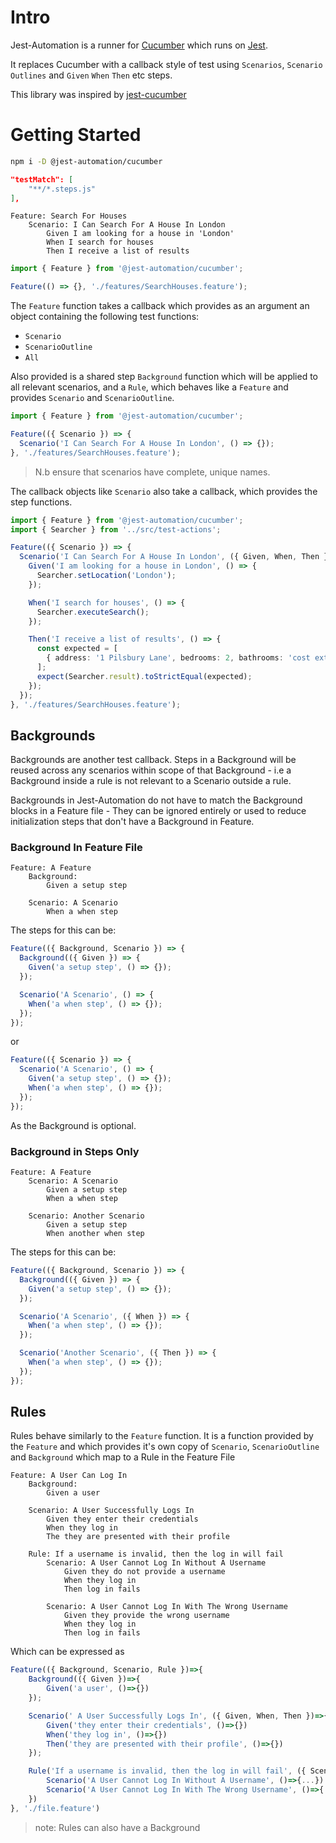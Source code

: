 # Intro

Jest-Automation is a runner for [Cucumber](https://cucumber.io/) which runs on [Jest](https://jestjs.io/).

It replaces Cucumber with a callback style of test using `Scenarios`, `Scenario Outlines` and `Given` `When` `Then` etc steps.

This library was inspired by [jest-cucumber](https://github.com/bencompton/jest-cucumber)

# Getting Started

```bash title="Install Jest-Automation"
npm i -D @jest-automation/cucumber
```

```json
"testMatch": [
    "**/*.steps.js"
],
```

```gherkin title="Add a Feature File"
Feature: Search For Houses
    Scenario: I Can Search For A House In London
        Given I am looking for a house in 'London'
        When I search for houses
        Then I receive a list of results
```

```ts title="Create a Steps file"
import { Feature } from '@jest-automation/cucumber';

Feature(() => {}, './features/SearchHouses.feature');
```

The `Feature` function takes a callback which provides as an argument an object containing the following test functions:

- `Scenario`
- `ScenarioOutline`
- `All`

Also provided is a shared step `Background` function which will be applied to all relevant scenarios, and a `Rule`, which behaves like
a `Feature` and provides `Scenario` and `ScenarioOutline`.

```ts title="Add a Scenario"
import { Feature } from '@jest-automation/cucumber';

Feature(({ Scenario }) => {
  Scenario('I Can Search For A House In London', () => {});
}, './features/SearchHouses.feature');
```

> N.b ensure that scenarios have complete, unique names.

The callback objects like `Scenario` also take a callback, which
provides the step functions.

```ts title="Add Steps"
import { Feature } from '@jest-automation/cucumber';
import { Searcher } from '../src/test-actions';

Feature(({ Scenario }) => {
  Scenario('I Can Search For A House In London', ({ Given, When, Then }) => {
    Given('I am looking for a house in London', () => {
      Searcher.setLocation('London');
    });

    When('I search for houses', () => {
      Searcher.executeSearch();
    });

    Then('I receive a list of results', () => {
      const expected = [
        { address: '1 Pilsbury Lane', bedrooms: 2, bathrooms: 'cost extra' },
      ];
      expect(Searcher.result).toStrictEqual(expected);
    });
  });
}, './features/SearchHouses.feature');
```

## Backgrounds

Backgrounds are another test callback. Steps in a Background
will be reused across any scenarios within scope of that Background - i.e a Background inside a rule is not relevant to a Scenario outside a rule.

Backgrounds in Jest-Automation do not have to match the Background blocks in a Feature file - They can be ignored entirely or used to reduce initialization steps that don't have a Background in Feature.

### Background In Feature File

```gherkin
Feature: A Feature
    Background:
        Given a setup step

    Scenario: A Scenario
        When a when step
```

The steps for this can be:

```ts
Feature(({ Background, Scenario }) => {
  Background(({ Given }) => {
    Given('a setup step', () => {});
  });

  Scenario('A Scenario', () => {
    When('a when step', () => {});
  });
});
```

or

```ts
Feature(({ Scenario }) => {
  Scenario('A Scenario', () => {
    Given('a setup step', () => {});
    When('a when step', () => {});
  });
});
```

As the Background is optional.

### Background in Steps Only

```gherkin
Feature: A Feature
    Scenario: A Scenario
        Given a setup step
        When a when step

    Scenario: Another Scenario
        Given a setup step
        When another when step
```

The steps for this can be:

```ts
Feature(({ Background, Scenario }) => {
  Background(({ Given }) => {
    Given('a setup step', () => {});
  });

  Scenario('A Scenario', ({ When }) => {
    When('a when step', () => {});
  });

  Scenario('Another Scenario', ({ Then }) => {
    When('a when step', () => {});
  });
});
```

## Rules

Rules behave similarly to the `Feature` function. It is a function
provided by the `Feature` and which provides it's own copy of `Scenario`, `ScenarioOutline` and `Background` which map to a
Rule in the Feature File

```gherkin
Feature: A User Can Log In
    Background:
        Given a user

    Scenario: A User Successfully Logs In
        Given they enter their credentials
        When they log in
        The they are presented with their profile

    Rule: If a username is invalid, then the log in will fail
        Scenario: A User Cannot Log In Without A Username
            Given they do not provide a username
            When they log in
            Then log in fails

        Scenario: A User Cannot Log In With The Wrong Username
            Given they provide the wrong username
            When they log in
            Then log in fails

```

Which can be expressed as

```ts
Feature(({ Background, Scenario, Rule })=>{
    Background(({ Given })=>{
        Given('a user', ()=>{})
    });

    Scenario(' A User Successfully Logs In', ({ Given, When, Then })=>{
        Given('they enter their credentials', ()=>{})
        When('they log in', ()=>{})
        Then('they are presented with their profile', ()=>{})
    });

    Rule('If a username is invalid, then the log in will fail', ({ Scenario })=>{
        Scenario('A User Cannot Log In Without A Username', ()=>{...})
        Scenario('A User Cannot Log In With The Wrong Username', ()=>{...})
    })
}, './file.feature')

```

> note: Rules can also have a Background
